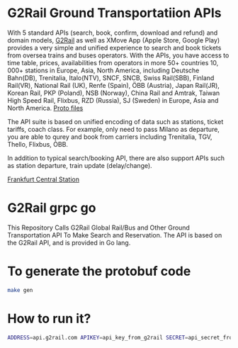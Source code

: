 # G2Rail Ground Transportatiion APIs

With 5 standard APIs (search, book, confirm, download and refund) and domain models, [G2Rail](https://www.g2rail.com) as well as XMove App (Apple Store, Google Play) provides a very simple and unified experience to search and book tickets from oversea trains and buses operators. With the APIs, you have access to time table, prices, availabilities from operators in more 50+ countries 10, 000+ stations in Europe, Asia, North America, including Deutsche Bahn(DB), Trenitalia, Italo(NTV), SNCF, SNCB, Swiss Rail(SBB), Finland Rail(VR), National Rail (UK), Renfe (Spain), ÖBB (Austria), Japan Rail(JR), Korean Rail, PKP (Poland), NSB (Norway), China Rail and Amtrak, Taiwan High Speed Rail, Flixbus, RZD (Russia), SJ (Sweden) in Europe, Asia and North America. [Proto files](https://github.com/G2Rail/g2rail-grpc-go/tree/master/proto) 

The API suite is based on unified encoding of data such as stations, ticket tariffs, coach class. For example, only need to pass Milano as departure, you are able to qurey and book from carriers including Trenitalia, TGV, Thello, Flixbus, ÒBB. 

In addition to typical search/booking API, there are also support APIs such as station departure, train update (delay/change). 

[Frankfurt Central Station](http://help.g2rail.com/stations/frankfurt-hbf)

# G2Rail grpc go

This Repository Calls G2Rail Global Rail/Bus and Other Ground Transportation API To Make Search and Reservation. The API is based on the G2Rail API, and is provided in Go lang.

# To generate the protobuf code

```bash
make gen
```

# How to run it?

```bash
ADDRESS=api.g2rail.com APIKEY=api_key_from_g2rail SECRET=api_secret_from_g2rail make client
```
